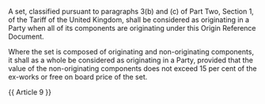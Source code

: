 A set, classified pursuant to paragraphs 3(b) and (c) of Part Two, Section 1, of the Tariff of the United Kingdom, shall be considered as originating in a Party when all of its components are originating under this Origin Reference Document.

Where the set is composed of originating and non-originating components, it shall as a whole be considered as originating in a Party, provided that the value of the non-originating components does not exceed 15 per cent of the ex-works or free on board price of the set.

{{ Article 9 }}
